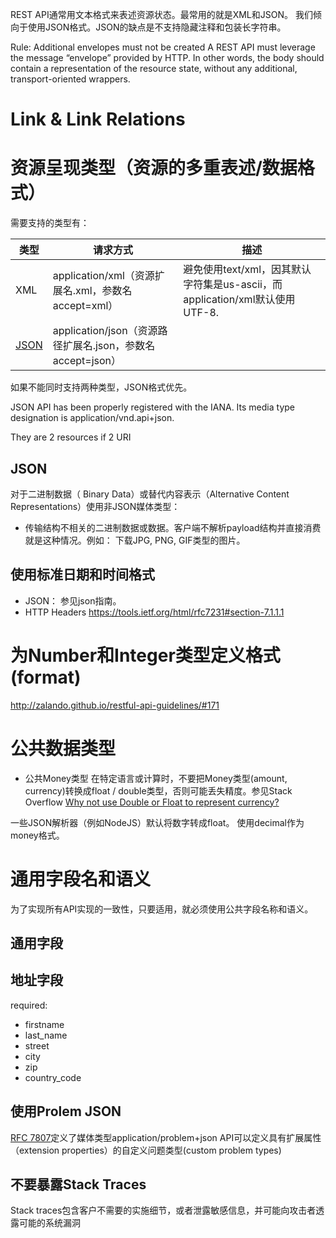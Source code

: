 REST API通常用文本格式来表述资源状态。最常用的就是XML和JSON。 我们倾向于使用JSON格式。JSON的缺点是不支持隐藏注释和包装长字符串。


Rule: Additional envelopes must not be created
A REST API must leverage the message “envelope” provided by HTTP. In other words, the body should contain a representation of the resource state, without any additional, transport-oriented wrappers.


# Link & Link Relations


# 资源呈现类型（资源的多重表述/数据格式）
需要支持的类型有：

|类型 |请求方式 |描述 |
|------|------|------|
|XML	|application/xml（资源扩展名.xml，参数名accept=xml）	|避免使用text/xml，因其默认字符集是us-ascii，而application/xml默认使用UTF-8.  |
|[JSON](https://tools.ietf.org/html/rfc7159)	|application/json（资源路径扩展名.json，参数名accept=json）	|||

如果不能同时支持两种类型，JSON格式优先。

JSON API has been properly registered with the IANA. Its media type designation is application/vnd.api+json.

They are 2 resources if 2 URI

## JSON
对于二进制数据（ Binary Data）或替代内容表示（Alternative Content Representations）使用非JSON媒体类型：
- 传输结构不相关的二进制数据或数据。客户端不解析payload结构并直接消费就是这种情况。例如： 下载JPG, PNG, GIF类型的图片。


## 使用标准日期和时间格式
- JSON： 参见json指南。
- HTTP Headers  https://tools.ietf.org/html/rfc7231#section-7.1.1.1


# 为Number和Integer类型定义格式(format)
http://zalando.github.io/restful-api-guidelines/#171


# 公共数据类型
- 公共Money类型
在特定语言或计算时，不要把Money类型(amount, currency)转换成float / double类型，否则可能丢失精度。参见Stack Overflow [Why not use Double or Float to represent currency?
](https://stackoverflow.com/questions/3730019/why-not-use-double-or-float-to-represent-currency/3730040#3730040)

一些JSON解析器（例如NodeJS）默认将数字转成float。
使用decimal作为money格式。


# 通用字段名和语义
为了实现所有API实现的一致性，只要适用，就必须使用公共字段名称和语义。

## 通用字段

## 地址字段
required:
  - firstname
  - last_name
  - street
  - city
  - zip
  - country_code

## 使用Prolem JSON
[RFC 7807](https://tools.ietf.org/html/rfc7807)定义了媒体类型application/problem+json
API可以定义具有扩展属性（extension properties）的自定义问题类型(custom problem types)

## 不要暴露Stack Traces
Stack traces包含客户不需要的实施细节，或者泄露敏感信息，并可能向攻击者透露可能的系统漏洞
